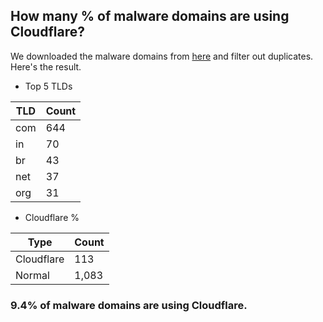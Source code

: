 ## How many % of malware domains are using Cloudflare?


We downloaded the malware domains from [here](https://urlhaus.abuse.ch) and filter out duplicates.
Here's the result.


[//]: # (start replacement)


- Top 5 TLDs

| TLD | Count |
| --- | --- |
| com | 644 |
| in | 70 |
| br | 43 |
| net | 37 |
| org | 31 |


- Cloudflare %

| Type | Count |
| --- | --- |
| Cloudflare | 113 |
| Normal | 1,083 |


### 9.4% of malware domains are using Cloudflare.